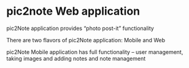 # pic2note Web application

pic2Note application provides “photo post-it” functionality

There are two flavors of pic2Note application: Mobile and Web

pic2Note Mobile application has full functionality – user management, taking images and adding notes and note management
